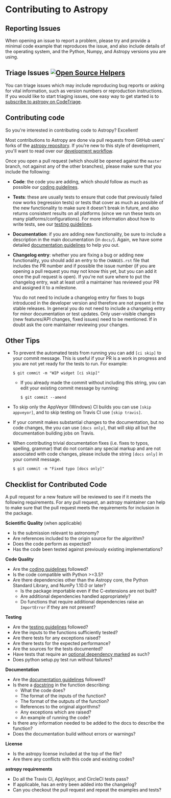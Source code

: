 Contributing to Astropy
=======================

Reporting Issues
----------------

When opening an issue to report a problem, please try and provide a minimal
code example that reproduces the issue, and also include details of the
operating system, and the Python, Numpy, and Astropy versions you are using.

Triage Issues [![Open Source Helpers](https://www.codetriage.com/astropy/astropy/badges/users.svg)](https://www.codetriage.com/astropy/astropy)
-------------

You can triage issues which may include reproducing bug reports or asking for vital information, such as version numbers or reproduction instructions. If you would like to start triaging issues, one easy way to get started is to [subscribe to astropy on CodeTriage](https://www.codetriage.com/astropy/astropy).

Contributing code
-----------------

So you're interested in contributing code to Astropy? Excellent!

Most contributions to Astropy are done via pull requests from GitHub users'
forks of the [astropy repository](https://github.com/astropy/astropy). If you're new to this style of development,
you'll want to read over our [development workflow](http://docs.astropy.org/en/latest/development/workflow/development_workflow.html).

Once you open a pull request (which should be opened against the ``master``
branch, not against any of the other branches), please make sure that you
include the following:

- **Code**: the code you are adding, which should follow as much as possible
  our [coding guidelines](http://docs.astropy.org/en/latest/development/codeguide.html).

- **Tests**: these are usually tests to ensure that code that previously
  failed now works (regression tests) or tests that cover as much as possible
  of the new functionality to make sure it doesn't break in future, and also
  returns consistent results on all platforms (since we run these tests on many
  platforms/configurations). For more information about how to write tests, see
  our [testing guidelines](http://docs.astropy.org/en/latest/development/testguide.html).

- **Documentation**: if you are adding new functionality, be sure to include a
  description in the main documentation (in ``docs/``). Again, we have some
  detailed [documentation guidelines](http://docs.astropy.org/en/latest/development/docguide.html)
  to help you out.

- **Changelog entry**: whether you are fixing a bug or adding new
  functionality, you should add an entry to the ``CHANGES.rst`` file that
  includes the PR number and if possible the issue number (if you are
  opening a pull request you may not know this yet, but you can add it once
  the pull request is open). If you're not sure where to put the changelog
  entry, wait at least until a maintainer has reviewed your PR and assigned
  it to a milestone.

  You do not need to include a changelog entry for fixes to bugs introduced in
  the developer version and therefore are not present in the stable releases.
  In general you do not need to include a changelog entry for minor
  documentation or test updates.  Only user-visible changes (new features/API
  changes, fixed issues) need to be mentioned.  If in doubt ask the core
  maintainer reviewing your changes.

Other Tips
----------

- To prevent the automated tests from running you can add ``[ci
  skip]`` to your commit message. This is useful if your PR is a work
  in progress and you are not yet ready for the tests to run.  For
  example:

      $ git commit -m "WIP widget [ci skip]"

  - If you already made the commit without including this string, you can edit
    your existing commit message by running:

        $ git commit --amend

- To skip only the AppVeyor (Windows) CI builds you can use ``[skip
  appveyor]``, and to skip testing on Travis CI use ``[skip travis]``.

- If your commit makes substantial changes to the documentation, but no code
  changes, the you can use ``[docs only]``, that will skip all but the
  documentation building jobs on Travis.

- When contributing trivial documentation fixes (i.e. fixes to typos,
  spelling, grammar) that do not contain any special markup and are
  not associated with code changes, please include the string ``[docs
  only]`` in your commit message.

      $ git commit -m "Fixed typo [docs only]"


Checklist for Contributed Code
------------------------------

A pull request for a new feature will be reviewed to see if it meets the
following requirements.  For any pull request, an astropy maintainer can
help to make sure that the pull request meets the requirements for inclusion
in the package.

**Scientific Quality**
(when applicable)
  * Is the submission relevant to astronomy?
  * Are references included to the origin source for the algorithm?
  * Does the code perform as expected?
  * Has the code been tested against previously existing implementations?

**Code Quality**
  * Are the [coding guidelines](http://docs.astropy.org/en/latest/development/codeguide.html)
    followed?
  * Is the code compatible with Python >=3.5?
  * Are there dependencies other than the Astropy core, the Python Standard
    Library, and NumPy 1.10.0 or later?
    * Is the package importable even if the C-extensions are not built?
    * Are additional dependencies handled appropriately?
    * Do functions that require additional dependencies  raise an `ImportError`
        if they are not present?

**Testing**
  * Are the [testing guidelines](http://docs.astropy.org/en/latest/development/testguide.html) followed?
  * Are the inputs to the functions sufficiently tested?
  * Are there tests for any exceptions raised?
  * Are there tests for the expected performance?
  * Are the sources for the tests documented?
  * Have tests that require an [optional dependency marked](http://docs.astropy.org/en/latest/development/testguide.html#tests-requiring-optional-dependencies) as such?
  * Does python setup.py test run without failures?

**Documentation**
  * Are the [documentation guidelines](http://docs.astropy.org/en/latest/development/docguide.html) followed?
  * Is there a [docstring](http://docs.astropy.org/en/latest/development/docrules.html) in the function describing:
    * What the code does?
    * The format of the inputs of the function?
    * The format of the outputs of the function?
    * References to the original algorithms?
    * Any exceptions which are raised?
    * An example of running the code?
  * Is there any information needed to be added to the docs to describe the function?
  * Does the documentation build without errors or warnings?

**License**
  * Is the astropy license included at the top of the file?
  * Are there any conflicts with this code and existing codes?

**astropy requirements**
  * Do all the Travis CI, AppVeyor, and CircleCI tests pass?
  * If applicable, has an entry been added into the changelog?
  * Can you checkout the pull request and repeat the examples and tests?
